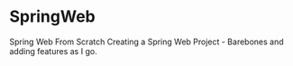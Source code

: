 # SpringWeb
Spring Web From Scratch
Creating a Spring Web Project - Barebones and adding features as I go.
